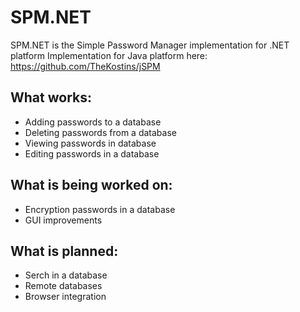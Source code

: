 # SPM.NET

SPM.NET is the Simple Password Manager implementation for .NET platform
Implementation for Java platform here: https://github.com/TheKostins/jSPM

## What works:
- Adding passwords to a database
- Deleting passwords from a database
- Viewing passwords in database
- Editing passwords in a database

## What is being worked on:
- Encryption passwords in a database
- GUI improvements

## What is planned:
- Serch in a database
- Remote databases
- Browser integration
